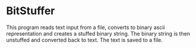 # BitStuffer
This program reads text input from a file, converts to binary ascii representation and creates a stuffed binary string. The binary string is then unstuffed and converted back to text. The text is saved to a file.
